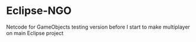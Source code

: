 # Eclipse-NGO
 Netcode for GameObjects testing version before I start to make multiplayer on main Eclipse project
